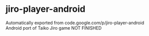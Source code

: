# jiro-player-android
Automatically exported from code.google.com/p/jiro-player-android
Android port of Taiko Jiro game
NOT FINISHED

